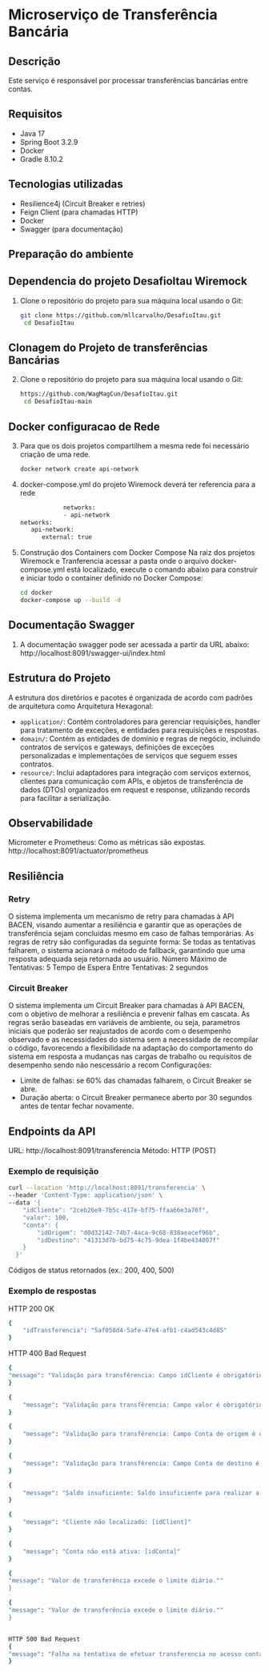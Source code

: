 # Microserviço de Transferência Bancária

## Descrição
Este serviço é responsável por processar transferências bancárias entre contas.

## Requisitos
- Java 17
- Spring Boot 3.2.9
- Docker
- Gradle 8.10.2

## Tecnologias utilizadas
- Resilience4j (Circuit Breaker e retries)
- Feign Client (para chamadas HTTP)
- Docker
- Swagger (para documentação)

## Preparação do ambiente

## Dependencia do projeto DesafioItau Wiremock
1. Clone o repositório do projeto para sua máquina local usando o Git:
   ```bash
   git clone https://github.com/mllcarvalho/DesafioItau.git
    cd DesafioItau

## Clonagem do Projeto de transferências Bancárias
2. Clone o repositório do projeto para sua máquina local usando o Git:
   ```bash
   https://github.com/WagMagCun/DesafioItau.git
    cd DesafioItau-main

## Docker configuracao de Rede
3. Para que os dois projetos compartilhem a mesma rede foi necessário criação de uma rede.
   ```bash
   docker network create api-network

4. docker-compose.yml do projeto Wiremock deverá ter referencia para a rede
    ```bash
                networks:
                - api-network
    networks:
       api-network:
          external: true

5. Construção dos Containers com Docker Compose
   Na raiz dos projetos Wiremock e Tranferencia acessar a pasta onde o arquivo docker-compose.yml está localizado, execute o comando abaixo para construir e iniciar todo o container  definido no Docker Compose:
    ```bash
   cd docker
   docker-compose up --build -d

## Documentação Swagger
1.  A documentação swagger pode ser acessada a partir da URL abaixo:
    http://localhost:8091/swagger-ui/index.html

## Estrutura do Projeto
A estrutura dos diretórios e pacotes é organizada de acordo com padrões de arquitetura como Arquitetura Hexagonal:

* `application/`: Contém controladores para gerenciar requisições, handler para tratamento de exceções, e entidades para requisições e respostas.
* `domain/`: Contém as entidades de domínio e regras de negócio, incluindo contratos de serviços e gateways, definições de exceções personalizadas e implementações de serviços que seguem esses contratos.
* `resource/`: Inclui adaptadores para integração com serviços externos, clientes para comunicação com APIs, e objetos de transferência de dados (DTOs) organizados em request e response, utilizando records para facilitar a serialização.

## Observabilidade
Micrometer e Prometheus: Como as métricas são expostas.
http://localhost:8091/actuator/prometheus

## Resiliência
### Retry
O sistema implementa um mecanismo de retry para chamadas à API BACEN, visando aumentar a resiliência e garantir que as operações de transferência sejam concluídas mesmo em caso de falhas temporárias. As regras de retry são configuradas da seguinte forma:
Se todas as tentativas falharem, o sistema acionará o método de fallback, garantindo que uma resposta adequada seja retornada ao usuário.
Número Máximo de Tentativas: 5
Tempo de Espera Entre Tentativas: 2 segundos

### Circuit Breaker
O sistema implementa um Circuit Breaker para chamadas à API BACEN, com o objetivo de melhorar a resiliência e prevenir falhas em cascata.
As regras serão baseadas em variáveis de ambiente, ou seja, parametros iniciais que poderão ser reajustados de acordo com o desempenho observado e as necessidades do sistema sem a necessidade de recompilar o código,
favorecendo a flexibilidade na adaptação do comportamento do sistema em resposta a mudanças nas cargas de trabalho ou requisitos de desempenho sendo não nescessário a recom
Configurações:
* Limite de falhas: se 60% das chamadas falharem, o Circuit Breaker se abre.
* Duração aberta: o Circuit Breaker permanece aberto por 30 segundos antes de tentar fechar novamente.

##  Endpoints da API
URL: http://localhost:8091/transferencia
Método: HTTP (POST)

### Exemplo de requisição
```bash
curl --location 'http://localhost:8091/transferencia' \
--header 'Content-Type: application/json' \
--data '{
    "idCliente": "2ceb26e9-7b5c-417e-bf75-ffaa66e3a76f", 
    "valor": 100,
    "conta": {
        "idOrigem": "d0d32142-74b7-4aca-9c68-838aeacef96b", 
        "idDestino": "41313d7b-bd75-4c75-9dea-1f4be434007f" 
    }
  }'
  ```
Códigos de status retornados (ex.: 200, 400, 500)

### Exemplo de respostas
HTTP 200 OK
```bash
{
    "idTransferencia": "5af058d4-5afe-47e4-afb1-c4ad543c4d85"
}
```
HTTP 400 Bad Request
```bash
{
"message": "Validação para transfêrencia: Campo idCliente é obrigatório"
}
```
```bash
{
    "message": "Validação para transfêrencia: Campo valor é obrigatório    "
}
```
```bash
{
    "message": "Validação para transfêrencia: Campo Conta de origem é obrigatório"
}
```
```bash
{
    "message": "Validação para transfêrencia: Campo Conta de destino é obrigatório"
}
```
```bash
{
    "message": "Saldo insuficiente: Saldo insuficiente para realizar a transferência."
}
```
```bash
{
    "message": "Cliente não localizado: [idClient]"
}
```
```bash
{
    "message": "Conta não está ativa: [idConta]"
}
```
```bash
{
"message": "Valor de transferência excede o limite diário.""
}
```
```bash
{
"message": "Valor de transferência excede o limite diário.""
}
```
```bash

HTTP 500 Bad Request
{
"message": "Falha na tentativa de efetuar transferencia no acesso conta e ou cliente: [descricao erro] "
}
```




